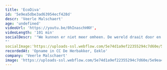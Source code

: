 ```yaml
---
title: 'EcoDiva'
id: '5e9ea5dbe3ad63954ecf428d'
descr: 'Veerle Malschaert'
age: 'undefined'
videoUrl: 'https://youtu.be/0hInaschHNY',
videoLength: '101 min'
socialDescr: '"We kunnen er niet meer omheen. De wereld draait door en wij ook. Dus Veerle Malschaert wil een voorbeeld stellen! Misschien niet het allerbeste voorbeeld, maar wel het leukste. Een voorbeeld voor haar zoon, haar man, haar schoonmoeder, haar buren, haar 3456 facebook-vrienden, die andere 7 miljard mensen en zelfs helemaal speciaal voor u! Als slachtoffer van de consumptie-maatschappij recycleert Ecoveerle alles gaande van haar stofzuiger tot haar partner. Deze self-made woman is persoonlijk en ambachtelijk. Ze is biologisch afbreekbaar én duurzaam. Ze leeft actief en rookt graag passief. Ze gaat back to basics, maar wel online en op naaldhakken. Ze steekt meer rock en rol in de biobitch en meer humor in de soyaseut. Ze stopt de diva in de eco en de eco in de diva! In deze show zal Veerle vertellend, zingend, dansend, vallend, opstaand, grappend, grienend, grollend, gierend de wereld redden! Samen met ù! Deze show zal nòg diverser, nòg meer lagig, nòg ontroerender, nòg theatraler en nòg hilarischer zijn dan ooit tevoren! Uw gelukshormoon zal aanzienlijk groeien tijdens deze feelgood-experience. Na deze show: zal u nooit meer dezelfde zijn. zal u een beter mens zijn. en zal u nòg langer en nòg gelukkiger leven! Voor iedereen die niet meer weet van welk hout een pijl gemaakt, EcoDiva will save your soul!
"'
socialImage:'https://uploads-ssl.webflow.com/5e74d1a9ef22355294c7d60e/5e9ea4084fdf315c538a3745_VeerleMalschaertECODIVA.jpg'
recordedAt: 'Opname in CC De Herbakker, Eeklo'
company: 'Veerle Malschaert'
image: 'https://uploads-ssl.webflow.com/5e74d1a9ef22355294c7d60e/5e9ea4084fdf315c538a3745_VeerleMalschaertECODIVA.jpg'
---
```

